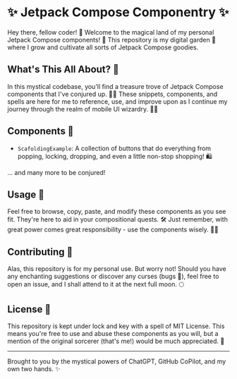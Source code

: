 # ✨ Jetpack Compose Componentry ✨

Hey there, fellow coder! 👋 Welcome to the magical land of my personal Jetpack Compose components! 🚀 This repository is my digital garden 🌱 where I grow and cultivate all sorts of Jetpack Compose goodies.

## What's This All About? 🤔

In this mystical codebase, you'll find a treasure trove of Jetpack Compose components that I've conjured up. 🧙‍♂️ These snippets, components, and spells are here for me to reference, use, and improve upon as I continue my journey through the realm of mobile UI wizardry. 📱✨

## Components 🧩

- `ScafoldingExample`: A collection of buttons that do everything from popping, locking, dropping, and even a little non-stop shopping! 🛍️

... and many more to be conjured!

## Usage 📖

Feel free to browse, copy, paste, and modify these components as you see fit. They're here to aid in your compositional quests. 🛠️ Just remember, with great power comes great responsibility - use the components wisely. 🧙‍♀️

## Contributing 🤝

Alas, this repository is for my personal use. But worry not! Should you have any enchanting suggestions or discover any curses (bugs 🐛), feel free to open an issue, and I shall attend to it at the next full moon. 🌕

## License 📜

This repository is kept under lock and key with a spell of MIT License. This means you're free to use and abuse these components as you will, but a mention of the original sorcerer (that's me!) would be much appreciated. 🧙

---

Brought to you by the mystical powers of ChatGPT, GitHub CoPilot, and my own two hands. ✨


